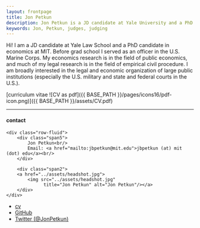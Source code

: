 ```yaml
---
layout: frontpage
title: Jon Petkun
description: Jon Petkun is a JD candidate at Yale University and a PhD candidate in economics at MIT. 
keywords: Jon, Petkun, judges, judging
---
```


Hi! I am a JD candidate at Yale Law School and a PhD candidate in economics at MIT. Before grad school I served as an officer in the U.S. Marine Corps. My economics research is in the field of public economics, and much of my legal research is in the field of empirical civil procedure. I am broadly interested in the legal and economic organization of large public institutions (especially the U.S. military and state and federal courts in the U.S.).

[curriculum vitae ![CV as pdf]({{ BASE_PATH }}/pages/icons16/pdf-icon.png)]({{ BASE_PATH }}/assets/CV.pdf)<br/>


---


<div class="container">
<h4><a name="contact"></a>contact</h4>

    <div class="row-fluid">
        <div class="span5">
            Jon Petkun<br/>
            Email: <a href="mailto:jbpetkun@mit.edu">jbpetkun (at) mit (dot) edu</a><br/>
        </div>

        <div class="span2">
        <a href="../assets/headshot.jpg">
            <img src="../assets/headshot.jpg"
                  title="Jon Petkun" alt="Jon Petkun"/></a>
        </div>
    </div>
</div>

<div class="navbar">
  <div class="navbar-inner">
      <ul class="nav">
          <li><a href="{{ BASE_PATH }}/assets/CV.pdf">cv</a></li>
          <li><a href="https://github.com/jbpetkun">GitHub</a></li>
          <li><a href="https://twitter.com/JonPetkun">Twitter (@JonPetkun)</a></li>
      </ul>
  </div>
</div>